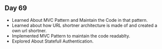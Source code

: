 ## Day 69

- Learned About MVC Pattern and Maintain the Code in that pattern.
- Learned about how URL shortner architecture is made of and created a own url shortner.
- Implemented MVC Pattern to maintain the code readablty.
- Explored About Statefull Authentication.